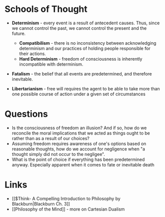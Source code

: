 # Schools of Thought
* **Determinism** - every event is a result of antecedent causes. Thus, since we cannot control the past, we cannot control the present and the future. 
	* **Compatibilism** - there is no inconsistency between acknowledging determinism and our practices of holding people responsible for their actions.
	* **Hard Determinism** - freedom of consciousness is inherently incompatible with determinism.

* **Fatalism** - the belief that all events are predetermined, and therefore inevitable.

* **Libertarianism** - free will requires the agent to be able to take more than one possible course of action under a given set of circumstances
# Questions
* Is the consciousness of freedom an illusion? And if so, how do we reconcile the moral implications that we acted as things ought to be rather than as a result of our choices? 
* Assuming freedom requires awareness of one's options based on reasonable thoughts, how do we account for negligence when "a thought simply did not occur to the negligee".
* What is the point of choice if everything has been predetermined anyway. Especially apparent when it comes to fate or inevitable death
# Links
* [[$Think- A Compelling Introduction to Philosophy by Blackburn|Blackburn Ch. 3]]
* [[Philosophy of the Mind]] - more on Cartesian Dualism